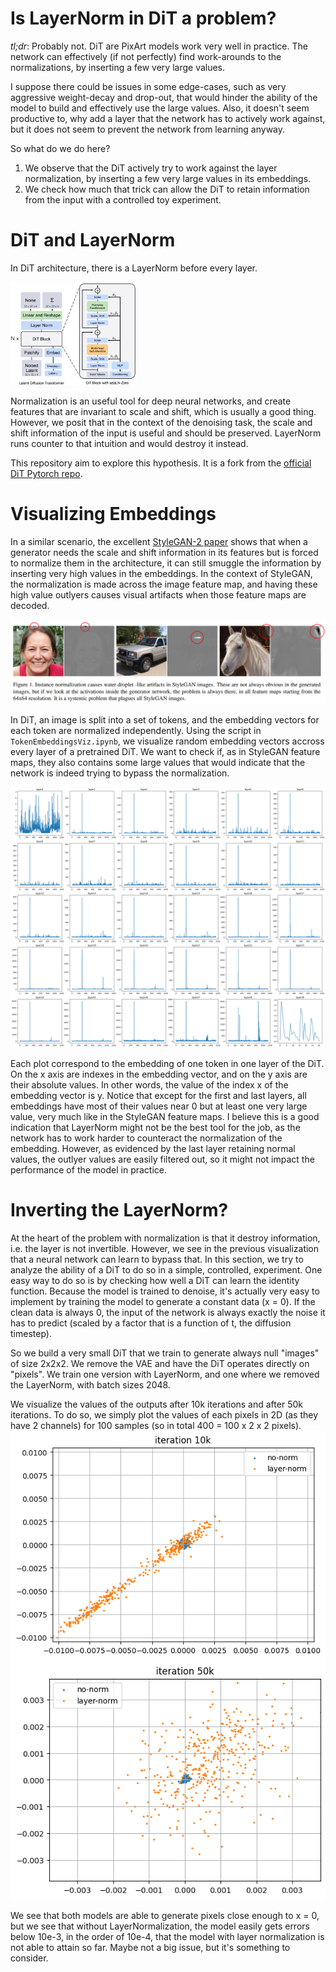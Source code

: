 # Is LayerNorm in DiT a problem?

*tl;dr*: Probably not. DiT are PixArt models work very well in practice. The network can effectively (if not perfectly) find work-arounds to the normalizations, by inserting a few very large values. 

I suppose there could be issues in some edge-cases, such as very aggressive weight-decay and drop-out, that would hinder the ability of the model to build and effectively use the large values. Also, it doesn't seem productive to, why add a layer that the network has to actively work against, but it does not seem to prevent the network from learning anyway.

So what do we do here?
1. We observe that the DiT actively try to work against the layer normalization, by inserting a few very large values in its embeddings.
2. We check how much that trick can allow the DiT to retain information from the input with a controlled toy experiment.

# DiT and LayerNorm

In DiT architecture, there is a LayerNorm before every layer.

<img alt="DiT Architecture" src="res/dit.png" width=40% height=40%>

Normalization is an useful tool for deep neural networks, and create features that are invariant to scale and shift, which is usually a good thing.
However, we posit that in the context of the denoising task, the scale and shift information of the input is useful and should be preserved.
LayerNorm runs counter to that intuition and would destroy it instead.

This repository aim to explore this hypothesis. It is a fork from the [official DiT Pytorch repo](https://github.com/facebookresearch/DiT/tree/main).

# Visualizing Embeddings

In a similar scenario, the excellent [StyleGAN-2 paper](https://arxiv.org/abs/1912.04958) shows that when a generator needs the scale and shift information in its features but is forced to normalize them in the architecture, it can still smuggle the information by inserting very high values in the embeddings.
In the context of StyleGAN, the normalization is made across the image feature map, and having these high value outlyers causes visual artifacts when those feature maps are decoded.

<img alt="StyleGAN artifacts" src="res/stylegan_artifacts.png">

In DiT, an image is split into a set of tokens, and the embedding vectors for each token are normalized independently.
Using the script in `TokenEmbeddingsViz.ipynb`, we visualize random embedding vectors accross every layer of a pretrained DiT.
We want to check if, as in StyleGAN feature maps, they also contains some large values that would indicate that the network is indeed trying to bypass the normalization.

<img alt="Embedding Visualization" src="res/dit_token_embeddings_viz.png">

Each plot correspond to the embedding of one token in one layer of the DiT. On the x axis are indexes in the embedding vector, and on the y axis are their absolute values. In other words, the value of the index x of the embedding vector is y.
Notice that except for the first and last layers, all embeddings have most of their values near 0 but at least one very large value, very much like in the StyleGAN feature maps.
I believe this is a good indication that LayerNorm might not be the best tool for the job, as the network has to work harder to counteract the normalization of the embedding.
However, as evidenced by the last layer retaining normal values, the outlyer values are easily filtered out, so it might not impact the performance of the model in practice.

# Inverting the LayerNorm?

At the heart of the problem with normalization is that it destroy information, i.e. the layer is not invertible.
However, we see in the previous visualization that a neural network can learn to bypass that. In this section, we try to analyze the ability of a DiT to do so in a simple, controlled, experiment.
One easy way to do so is by checking how well a DiT can learn the identity function. 
Because the model is trained to denoise, it's actually very easy to implement by training the model to generate a constant data (x = 0). 
If the clean data is always 0, the input of the network is always exactly the noise it has to predict (scaled by a factor that is a function of t, the diffusion timestep).

So we build a very small DiT that we train to generate always null "images" of size 2x2x2. We remove the VAE and have the DiT operates directly on "pixels".
We train one version with LayerNorm, and one where we removed the LayerNorm, with batch sizes 2048.

We visualize the values of the outputs after 10k iterations and after 50k iterations. To do so, we simply plot the values of each pixels in 2D (as they have 2 channels) for 100 samples (so in total 400 = 100 x 2 x 2 pixels).
<img alt="ToyDiT generation after 10k" src="res/toydit_10k.png"><img alt="ToyDiT generation after 50k" src="res/toydit_50k.png">

We see that both models are able to generate pixels close enough to x = 0, but we see that without LayerNormalization, the model easily gets errors below 10e-3, in the order of 10e-4, that the model with layer normalization is not able to attain so far.
Maybe not a big issue, but it's something to consider.
